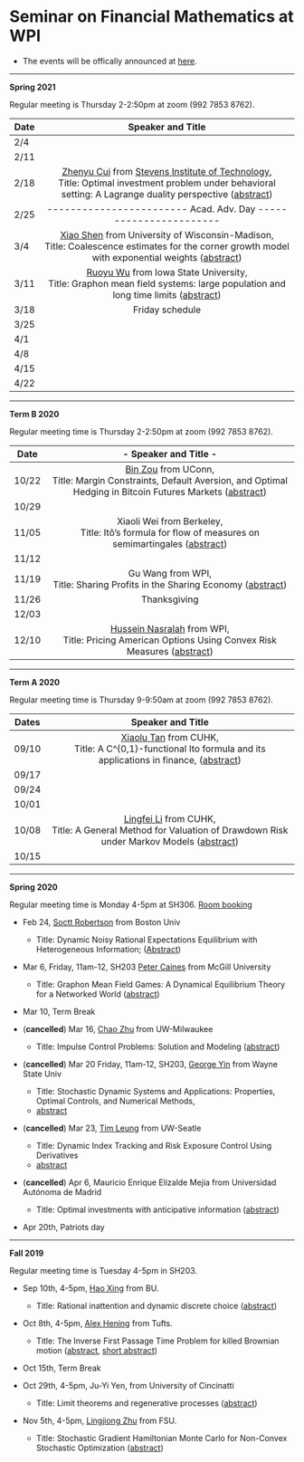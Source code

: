 # Seminar on Financial Mathematics at WPI

- The events will be offically announced at [here](http://labs.wpi.edu/cims/seminar-fm/).

---

__Spring 2021__

Regular meeting is Thursday 2-2:50pm at zoom  (992 7853 8762).

| __Date__ |                    __Speaker and Title__                     |
| -------- | :----------------------------------------------------------: |
| 2/4      |                                                              |
| 2/11     |                                                              |
| 2/18     | [Zhenyu Cui](https://sites.google.com/site/zhenyucui86/) from [Stevens Institute of Technology](http://www.google.com/url?q=http%3A%2F%2Fwww.stevens.edu%2Fsit%2F&sa=D&sntz=1&usg=AFQjCNG_1ELufS3QnRV6PiZScQrHmDdt4g), <br /> Title: Optimal investment problem under behavioral setting: A Lagrange duality perspective ([abstract](talk210218_zhenyu.md)) |
| 2/25     | ------------------------ Acad. Adv. Day ----------------------- |
| 3/4      | [Xiao Shen](https://www.math.wisc.edu/~xshen/) from University of Wisconsin-Madison, <br /> Title: Coalescence estimates for the corner growth model with exponential weights ([abstract](http://labs.wpi.edu/cims/2021/02/17/coalescence-estimates-for-the-corner-growth-model-with-exponential-weights/)) |
| 3/11     | [Ruoyu Wu](https://sites.google.com/site/ruoyuwu90/) from Iowa State University, <br /> Title: Graphon mean field systems: large population and long time limits ([abstract](talk210311_ruoyuwu.md)) |
| 3/18     |                       Friday schedule                        |
| 3/25     |                                                              |
| 4/1      |                                                              |
| 4/8      |                                                              |
| 4/15     |                                                              |
| 4/22     |                                                              |

------

__Term B 2020__

Regular meeting time is Thursday 2-2:50pm at zoom (992 7853 8762).

| Date  |                    - Speaker and Title  -                    |
| :---: | :----------------------------------------------------------: |
| 10/22 | [Bin Zou](https://sites.google.com/site/zoubin019/) from UConn, <br /> Title: Margin Constraints, Default Aversion, and Optimal Hedging in Bitcoin Futures Markets ([abstract](talk201022.md)) |
| 10/29 |                                                              |
| 11/05 | Xiaoli Wei from Berkeley, <br /> Title: Itô’s formula for flow of measures on semimartingales ([abstract](talk201105.md)) |
| 11/12 |                                                              |
| 11/19 | Gu Wang from WPI, <br /> Title: Sharing Profits in the Sharing Economy ([abstract](talk201119.md)) |
| 11/26 |                         Thanksgiving                         |
| 12/03 |                                                              |
| 12/10 | [Hussein Nasralah](https://sites.google.com/site/hnasralah/) from WPI, <br /> Title: Pricing American Options Using Convex Risk Measures ([abstract](talk201110_hussain.md)) |



------

__Term A 2020__

Regular meeting time is Thursday 9-9:50am at zoom (992 7853 8762).

| Dates |                      Speaker and Title                       |
| :---: | :----------------------------------------------------------: |
| 09/10 | [Xiaolu Tan](https://www.math.cuhk.edu.hk/people/academic-staff/xltan) from CUHK, <br />Title:  A C^{0,1}-functional Ito formula and its applications in finance, ([abstract](talk200910.md)) |
| 09/17 |                       <img width=800/>                       |
| 09/24 |                                                              |
| 10/01 |                                                              |
| 10/08 | [Lingfei Li](https://sites.google.com/site/lingfeilicuhk/) from CUHK, <br /> Title: A General Method for Valuation of Drawdown Risk under Markov Models ([abstract](talk201008.md)) |
| 10/15 |                                                              |

---



__Spring 2020__ 

Regular meeting time is Monday 4-5pm at SH306. [Room booking](2020spring_room.pdf)

- Feb 24, 
[Soctt Robertson](https://www.bu.edu/questrom/profile/scott-robertson/) 
from Boston Univ
    - Title: Dynamic Noisy Rational Expectations Equilibrium with Heterogeneous Information; ([Abstract](200224scott.md))
- Mar 6, Friday, 11am-12, SH203
[Peter Caines](https://www.mcgill.ca/engineering/peter-edwin-caines)
from McGill University
  
    - Title: Graphon Mean Field Games: A Dynamical Equilibrium Theory for a Networked World ([abstract](200306peter.pdf))
- Mar 10, Term Break
- (__cancelled__) Mar 16, [Chao Zhu](https://uwm.edu/math/people/zhu-chao/) 
from UW-Milwaukee

    - Title:  Impulse Control Problems: Solution and Modeling ([abstract](200316zhu.md))
- (__cancelled__) Mar 20 Friday, 11am-12, SH203, [George Yin](http://www.math.wayne.edu/~gyin/) from Wayne State Univ   
    - Title: Stochastic Dynamic Systems and Applications: Properties, Optimal Controls, and Numerical Methods, 
    - [abstract](200320yin.md)
- (__cancelled__) Mar 23, [Tim Leung](https://amath.washington.edu/people/tim-leung) from UW-Seatle 
    - Title: Dynamic Index Tracking and Risk Exposure Control Using Derivatives 
    - [abstract](2003leung.txt)
- (__cancelled__) Apr 6, Mauricio Enrique Elizalde Mejía from Universidad Autónoma de Madrid
  
    - Title: Optimal investments with anticipative information ([abstract](200406mauricio.md))
- Apr 20th, Patriots day


---



__Fall 2019__ 

Regular meeting time is Tuesday 4-5pm in SH203. 

- Sep 10th, 4-5pm, [Hao Xing](http://www.bu.edu/questrom/profile/hao-xing/) from BU.
  - Title: Rational inattention and dynamic discrete choice ([abstract](190910_haoxing.md))
  
- Oct 8th, 4-5pm, [Alex Hening](https://sites.tufts.edu/hening/) from Tufts.
  - Title: The Inverse First Passage Time Problem for killed Brownian motion 
  ([abstract](hening.pdf), [short abstract](hening_short.txt))

- Oct 15th, Term Break

- Oct 29th, 4-5pm, Ju-Yi Yen, from University of Cincinatti
    - Title: Limit theorems and regenerative processes ([abstract](191029yen.txt))

- Nov 5th, 4-5pm, [Lingjiong Zhu](https://www.math.fsu.edu/People/faculty.php?u=zhu) from FSU.
    - Title: Stochastic Gradient Hamiltonian Monte Carlo for Non-Convex Stochastic Optimization 
    ([abstract](191105zhu.txt))

